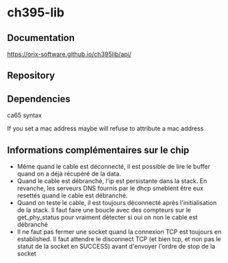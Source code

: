 # ch395-lib

## Documentation

https://orix-software.github.io/ch395lib/api/

## Repository

## Dependencies

ca65 syntax

If you set a mac address maybe will refuse to attribute a mac address

## Informations complémentaires sur le chip

* Même quand le cable est déconnecté, il est possible de lire le buffer quand on a déjà récupéré de la data.
* Quand le cable est débranché, l'ip est persistante dans la stack. En revanche, les serveurs DNS fournis par le dhcp smeblent être eux resettés quand le cable est débranché.
* Quand on teste le cable, il est toujours déconnecté après l'initialisation de la stack. Il faut faire une boucle avec des compteurs sur le get_phy_status pour vraiment détecter si oui on non le cable est débranché
* Il ne faut pas fermer une socket quand la connexion TCP est toujours en established. Il faut attendre le disconnect TCP (et bien tcp, et non pas le statut de la socket en SUCCESS) avant d'envoyer l'ordre de stop de la socket
